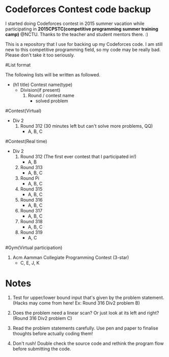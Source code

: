 # Codeforces Contest code backup

I started doing Codeforces contest in 2015 summer vacation while participating in **2015CPSTC(competitive programming summer training camp)** @NCTU. Thanks to the teacher and student mentors there. :)

This is a repository that I use for backing up my Codeforces code. I am still new to this competitive programming field, so my code may be really bad. Please don't take it too seriously.

#List format

The following lists will be written as followed.

* (h1 title) Contest name(type)
    * Division(if present)
        1. Round / contest name
            * solved problem

#Contest(Virtual)

* Div 2
    1. Round 312 (30 minutes left but can't solve more problems, QQ)
        * A, B, C

#Contest(Real time)

* Div 2
    1. Round 312 (The first ever contest that I participated in!)
        * A, B
    2. Round 313
        * A, B, C
    3. Round Pi
        * A, B, C
    4. Round 315
        * A, B, C
    5. Round 316
        * A, B, C
    6. Round 317
        * A, B, C
    7. Round 318
        * A, B, C
    8. Round 319
        * A, C

#Gym(Virtual participation)

1. Acm Aamman Collegiate Programming Contest (3-star)
    * C, E, J, K

# Notes

1. Test for upper/lower bound input that's given by the problem statement.
(Hacks may come from here! Ex: Round 316 Div2 problem B)

2. Does the problem need a linear scan? Or just look at its left and right?
(Round 316 Div2 problem C)

3. Read the problem statements carefully. Use pen and paper to finalise thoughts before actually coding them!

4. Don't rush! Double check the source code and rethink the program flow before submitting the code.
